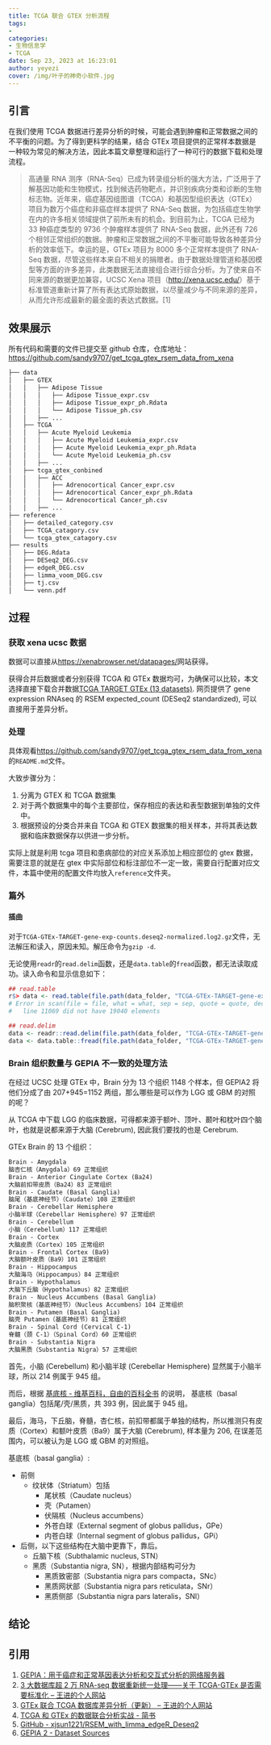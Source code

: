 ```yaml
---
title: TCGA 联合 GTEX 分析流程
tags:
-
categories:
- 生物信息学
- TCGA
date: Sep 23, 2023 at 16:23:01
author: yeyezi
cover: /img/叶子的神奇小软件.jpg
---
```


## 引言

在我们使用 TCGA 数据进行差异分析的时候，可能会遇到肿瘤和正常数据之间的不平衡的问题。为了得到更科学的结果，结合 GTEx 项目提供的正常样本数据是一种较为常见的解决方法，因此本篇文章整理和运行了一种可行的数据下载和处理流程。

>高通量 RNA 测序（RNA-Seq）已成为转录组分析的强大方法，广泛用于了解基因功能和生物模式，找到候选药物靶点，并识别疾病分类和诊断的生物标志物。近年来，癌症基因组图谱（TCGA）和基因型组织表达（GTEx）项目为数万个癌症和非癌症样本提供了 RNA-Seq 数据，为包括癌症生物学在内的许多相关领域提供了前所未有的机会。到目前为止，TCGA 已经为 33 种癌症类型的 9736 个肿瘤样本提供了 RNA-Seq 数据，此外还有 726 个相邻正常组织的数据。肿瘤和正常数据之间的不平衡可能导致各种差异分析的效率低下。幸运的是，GTEx 项目为 8000 多个正常样本提供了 RNA-Seq 数据，尽管这些样本来自不相关的捐赠者。由于数据处理管道和基因模型等方面的许多差异，此类数据无法直接组合进行综合分析。为了使来自不同来源的数据更加兼容，UCSC Xena 项目（<http://xena.ucsc.edu/>）基于标准管道重新计算了所有表达式原始数据，以尽量减少与不同来源的差异，从而允许形成最新的最全面的表达式数据。[1]

## 效果展示

所有代码和需要的文件已提交至 github 仓库，仓库地址：
<https://github.com/sandy9707/get_tcga_gtex_rsem_data_from_xena>

```txt
├── data
│   ├── GTEX
│   │   ├── Adipose Tissue
│   │   │   ├── Adipose Tissue_expr.csv
│   │   │   ├── Adipose Tissue_expr_ph.Rdata
│   │   │   └── Adipose Tissue_ph.csv
│   │   ├── ...
│   ├── TCGA
│   │   ├── Acute Myeloid Leukemia
│   │   │   ├── Acute Myeloid Leukemia_expr.csv
│   │   │   ├── Acute Myeloid Leukemia_expr_ph.Rdata
│   │   │   └── Acute Myeloid Leukemia_ph.csv
│   │   ├── ...
│   ├── tcga_gtex_conbined
│   │   ├── ACC
│   │   │   ├── Adrenocortical Cancer_expr.csv
│   │   │   ├── Adrenocortical Cancer_expr_ph.Rdata
│   │   │   └── Adrenocortical Cancer_ph.csv
│   │   ├── ...
├── reference
│   ├── detailed_category.csv
│   ├── TCGA_catagory.csv
│   └── tcga_gtex_catagory.csv
├── results
│   ├── DEG.Rdata
│   ├── DESeq2_DEG.csv
│   ├── edgeR_DEG.csv
│   ├── limma_voom_DEG.csv
│   ├── tj.csv
│   └── venn.pdf
```

## 过程

### 获取 xena ucsc 数据

数据可以直接从<https://xenabrowser.net/datapages/>网站获得。

获得合并后数据或者分别获得 TCGA 和 GTEx 数据均可，为确保可以比较，本文选择直接下载合并数据[TCGA TARGET GTEx (13 datasets)](https://xenabrowser.net/datapages/?cohort=TCGA%20TARGET%20GTEx&removeHub=https%3A%2F%2Fxena.treehouse.gi.ucsc.edu%3A443). 网页提供了 gene expression RNAseq 的 RSEM expected_count (DESeq2 standardized), 可以直接用于差异分析。

### 处理

具体观看<https://github.com/sandy9707/get_tcga_gtex_rsem_data_from_xena>的`README.md`文件。

大致步骤分为：

1. 分离为 GTEX 和 TCGA 数据集
2. 对于两个数据集中的每个主要部位，保存相应的表达和表型数据到单独的文件中。
3. 根据预设的分类合并来自 TCGA 和 GTEX 数据集的相关样本，并将其表达数据和临床数据保存以供进一步分析。

实际上就是利用 tcga 项目和患病部位的对应关系添加上相应部位的 gtex 数据，需要注意的就是在 gtex 中实际部位和标注部位不一定一致，需要自行配置对应文件，本篇中使用的配置文件均放入`reference`文件夹。

### 篇外

#### 插曲

对于`TCGA-GTEx-TARGET-gene-exp-counts.deseq2-normalized.log2.gz`文件，无法解压和读入，原因未知。解压命令为`gzip -d`.

无论使用`readr`的`read.delim`函数，还是`data.table`的`fread`函数，都无法读取成功。读入命令和显示信息如下：

```R
## read.table
r$> data <- read.table(file.path(data_folder, "TCGA-GTEx-TARGET-gene-exp-counts.deseq2-normalized.log2.gz"), sep = "\t")
# Error in scan(file = file, what = what, sep = sep, quote = quote, dec = dec,  :
#   line 11069 did not have 19040 elements

## read.delim
data <- readr::read.delim(file.path(data_folder, "TCGA-GTEx-TARGET-gene-exp-counts.deseq2-normalized.log2.gz"), header = TRUE, as.is = TRUE)
data <- data.table::fread(file.path(data_folder, "TCGA-GTEx-TARGET-gene-exp-counts.deseq2-normalized.log2.gz"), data.table = FALSE)
```

### Brain 组织数量与 GEPIA 不一致的处理方法

在经过 UCSC 处理 GTEx 中，Brain 分为 13 个组织 1148 个样本，但 GEPIA2 将他们分成了由 207+945=1152 两组，那么哪些是可以作为 LGG 或 GBM 的对照的呢？

从 TCGA 中下载 LGG 的临床数据，可得都来源于额叶、顶叶、颞叶和枕叶四个脑叶，也就是说都来源于大脑 (Cerebrum), 因此我们要找的也是 Cerebrum.

GTEx Brain 的 13 个组织：

```txt
Brain - Amygdala
脑杏仁核（Amygdala）69 正常组织
Brain - Anterior Cingulate Cortex (Ba24)
大脑前扣带皮质（Ba24）83 正常组织
Brain - Caudate (Basal Ganglia)
脑尾（基底神经节）（Caudate）108 正常组织
Brain - Cerebellar Hemisphere
小脑半球（Cerebellar Hemisphere）97 正常组织
Brain - Cerebellum
小脑（Cerebellum）117 正常组织
Brain - Cortex
大脑皮质（Cortex）105 正常组织
Brain - Frontal Cortex (Ba9)
大脑额叶皮质（Ba9）101 正常组织
Brain - Hippocampus
大脑海马（Hippocampus）84 正常组织
Brain - Hypothalamus
大脑下丘脑（Hypothalamus）82 正常组织
Brain - Nucleus Accumbens (Basal Ganglia)
脑积聚核（基底神经节）（Nucleus Accumbens）104 正常组织
Brain - Putamen (Basal Ganglia)
脑壳 Putamen（基底神经节）81 正常组织
Brain - Spinal Cord (Cervical C-1)
脊髓（颈 C-1）（Spinal Cord）60 正常组织
Brain - Substantia Nigra
大脑黑质（Substantia Nigra）57 正常组织
```

首先，小脑 (Cerebellum) 和小脑半球 (Cerebellar Hemisphere) 显然属于小脑半球，所以 214 例属于 945 组。

而后，根据 [基底核 - 维基百科，自由的百科全书](https://zh.wikipedia.org/wiki/基底核) 的说明，
基底核（basal ganglia）包括尾/壳/黑质，共 393 例，因此属于 945 组。

最后，海马，下丘脑，脊髓，杏仁核，前扣带都属于单独的结构，所以推测只有皮质（Cortex）和额叶皮质（Ba9）属于大脑 (Cerebrum), 样本量为 206, 在误差范围内，可以被认为是 LGG 或 GBM 的对照组。

基底核（basal ganglia）:

- 前侧
  - 纹状体（Striatum）包括
    - 尾状核（Caudate nucleus）
    - 壳（Putamen）
    - 伏隔核（Nucleus accumbens）
    - 外苍白球（External segment of globus pallidus，GPe）
    - 内苍白球（Internal segment of globus pallidus，GPi）
- 后侧，以下这些结构在大脑中更靠下，靠后。
  - 丘脑下核（Subthalamic nucleus, STN）
  - 黑质（Substantia nigra, SN），根据内部结构可分为
    - 黑质致密部（Substantia nigra pars compacta，SNc）
    - 黑质网状部（Substantia nigra pars reticulata，SNr）
    - 黑质侧部（Substantia nigra pars lateralis，SNl）

## 结论

## 引用

1. [GEPIA：用于癌症和正常基因表达分析和交互式分析的网络服务器](https://academic.oup.com/nar/article/45/W1/W98/3605636?login=false)
2. [3 大数据库超 2 万 RNA-seq 数据重新统一处理——关于 TCGA-GTEx 是否需要标准化 – 王进的个人网站](https://www.jingege.wang/2023/05/24/3大数据库超2万rna-seq数据重新统一处理-关于tcga-gtex是否/)
3. [GTEx 联合 TCGA 数据库差异分析（更新） – 王进的个人网站](https://www.jingege.wang/2022/03/16/gtex联合tcga数据库差异分析/)
4. [TCGA 和 GTEx 的数据联合分析实战 - 简书](https://www.jianshu.com/p/46b048220b88)
5. [GitHub - xjsun1221/RSEM_with_limma_edgeR_Deseq2](https://github.com/xjsun1221/RSEM_with_limma_edgeR_Deseq2)
6. [GEPIA 2 - Dataset Sources](http://gepia2.cancer-pku.cn/#dataset)

